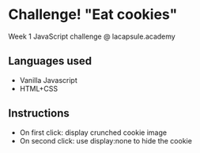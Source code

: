 # Challenge! "Eat cookies"
Week 1 JavaScript challenge @ lacapsule.academy

## Languages used
- Vanilla Javascript
- HTML+CSS

## Instructions
- On first click: display crunched cookie image
- On second click: use display:none to hide the cookie
